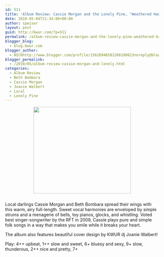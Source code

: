 ```yaml
---
id: 511
title: 'Album Review: Cassie Morgan and the Lonely Pine, "Weathered Hands, Weary Eyes"'
date: 2010-05-04T21:34:00+00:00
author: speiser
layout: post
guid: http://kwur.com/?p=511
permalink: /album-review-cassie-morgan-and-the-lonely-pine-weathered-hands-weary-eyes/
blogger_blog:
  - blog.kwur.com
blogger_author:
  - NICKhttp://www.blogger.com/profile/15626946581266198623noreply@blogger.com
blogger_permalink:
  - /2010/05/album-review-cassie-morgan-and-lonely.html
categories:
  - Album Review
  - Beth Bombara
  - Cassie Morgan
  - Joanie Walbert
  - Local
  - Lonely Pine
---
```

<div class="pf-content">
  <p>
    <a onblur="try {parent.deselectBloggerImageGracefully();} catch(e) {}" href="http://3.bp.blogspot.com/_UpnALNoBX88/S-CUay0NwuI/AAAAAAAAAfg/NgHhBYGlDtQ/s1600/206dmde.jpg"><img style="display:block; margin:0px auto 10px; text-align:center;cursor:pointer; cursor:hand;width: 319px; height: 284px;" src="http://3.bp.blogspot.com/_UpnALNoBX88/S-CUay0NwuI/AAAAAAAAAfg/NgHhBYGlDtQ/s320/206dmde.jpg" border="0" alt="" id="BLOGGER_PHOTO_ID_5467533135666070242" /></a><br />Local darlings Cassie Morgan and Beth Bombara spread their wings with this warm, airy full-length. Sweet vocal harmonies are enveloped by simple strums and a menagerie of bells, toy pianos, glocks, and whistling. Voted best singer-songwriter by the RFT in 2009, Cassie plays pure and simple folk songs in a way that makes you smile while it breaks your heart.
  </p>
  
  <p>
    The album also features beautiful cover design by KWUR dj Joanie Walbert!
  </p>
  
  <p>
    Play: 4++ upbeat, 1++ slow and sweet, 6+ bluesy and sexy, 9+ slow, thunderous, 2++ nice and pretty, 7+
  </p>
</div>